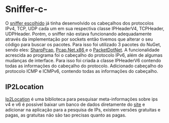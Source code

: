 # Sniffer-c-
O [sniffer escolhido](https://www.codeproject.com/Articles/17031/A-Network-Sniffer-in-C) já tinha desenvolvido os cabeçalhos dos protocolos IPv4, TCP, UDP cada um em sua respectiva classe IPHeaderV4, TCPHeader, UDPHeader. Porém, o sniffer não estava funcionando adequadamente através da implementação por sockets então tivemos que alterar o seu código para buscar os pacotes. Para isso foi utilizado 3 pacotes do NuGet, sendo eles: [SharpPcap](https://github.com/chmorgan/sharppcap), [Pcap.Net.x86 ](https://github.com/PcapDotNet/Pcap.Net) e o [PacketDotNet](https://www.nuget.org/packages/PacketDotNet/1.0.3?\_src=template). A funcionalidade acrescida ao programa foi o cabeçalho do protocolo IPv6, além de algumas mudanças de interface. Para isso foi criada a classe IPHeaderV6 contendo todas as informações do cabeçalho do protocolo. Adicionado cabeçalho do protocolo ICMP e ICMPv6, contendo todas as informações do cabeçalho.
## IP2Location
[Ip2Location](https://www.nuget.org/packages/IP2Location.IPGeolocation/) é uma biblioteca para pesquisar meta-informações sobre ips v4 e v6 é possivel baixar um banco de dados diretamente do [site](https://www.ip2location.com/database/ip2location) e adicionar na aplicação para a pesquisa de IPs, existem versões gratuitas e pagas, as gratuitas não são tao precisas quanto as pagas.